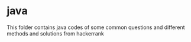 # java
This folder contains java codes of some common questions and different methods and solutions from hackerrank
